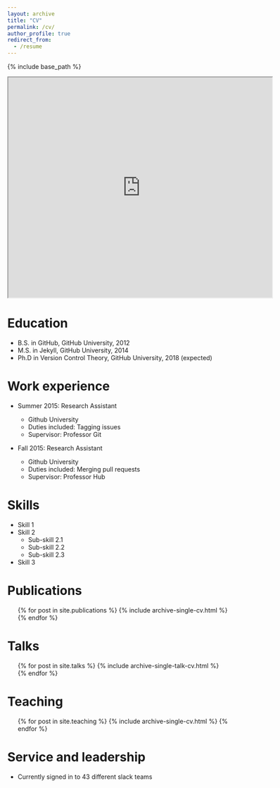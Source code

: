```yaml
---
layout: archive
title: "CV"
permalink: /cv/
author_profile: true
redirect_from:
  - /resume
---
```


{% include base_path %}

<iframe width=600 height=500 src="https://docs.google.com/document/d/e/2PACX-1vRehcgwbzer3vWXpUGE_jYwpage9wlRYfmbNZbB9fVVflsNNI5F1BcKGvFOuN3Vvbb28-jraocI4rb-/pub?embedded=true"></iframe>

Education
======
* B.S. in GitHub, GitHub University, 2012
* M.S. in Jekyll, GitHub University, 2014
* Ph.D in Version Control Theory, GitHub University, 2018 (expected)

Work experience
======
* Summer 2015: Research Assistant
  * Github University
  * Duties included: Tagging issues
  * Supervisor: Professor Git

* Fall 2015: Research Assistant
  * Github University
  * Duties included: Merging pull requests
  * Supervisor: Professor Hub
  
Skills
======
* Skill 1
* Skill 2
  * Sub-skill 2.1
  * Sub-skill 2.2
  * Sub-skill 2.3
* Skill 3

Publications
======
  <ul>{% for post in site.publications %}
    {% include archive-single-cv.html %}
  {% endfor %}</ul>
  
Talks
======
  <ul>{% for post in site.talks %}
    {% include archive-single-talk-cv.html %}
  {% endfor %}</ul>
  
Teaching
======
  <ul>{% for post in site.teaching %}
    {% include archive-single-cv.html %}
  {% endfor %}</ul>
  
Service and leadership
======
* Currently signed in to 43 different slack teams
